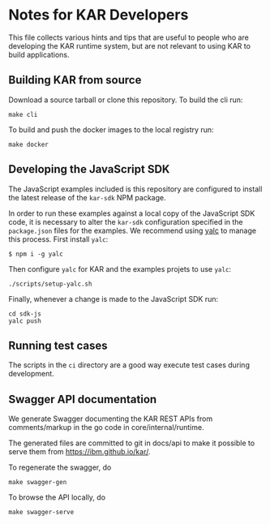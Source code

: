 <!--
# Copyright IBM Corporation 2020,2021
#
# Licensed under the Apache License, Version 2.0 (the "License");
# you may not use this file except in compliance with the License.
# You may obtain a copy of the License at
#
#     http://www.apache.org/licenses/LICENSE-2.0
#
# Unless required by applicable law or agreed to in writing, software
# distributed under the License is distributed on an "AS IS" BASIS,
# WITHOUT WARRANTIES OR CONDITIONS OF ANY KIND, either express or implied.
# See the License for the specific language governing permissions and
# limitations under the License.
-->

# Notes for KAR Developers

This file collects various hints and tips that are useful to
people who are developing the KAR runtime system, but are not
relevant to using KAR to build applications.

## Building KAR from source

Download a source tarball or clone this repository. To build the cli run:
```shell
make cli
```
To build and push the docker images to the local registry run:
```shell
make docker
```

## Developing the JavaScript SDK

The JavaScript examples included is this repository are configured to install
the latest release of the `kar-sdk` NPM package.

In order to run these examples against a local copy of the JavaScript SDK code,
it is necessary to alter the `kar-sdk` configuration specified in the
`package.json` files for the examples. We recommend using
[yalc](https://www.npmjs.com/package/yalc) to manage this process. First install
`yalc`:
```shell
$ npm i -g yalc
```
Then configure `yalc` for KAR and the examples projets to use `yalc`:
```shell
./scripts/setup-yalc.sh
```
Finally, whenever a change is made to the JavaScript SDK run:
```shell
cd sdk-js
yalc push
```

## Running test cases

The scripts in the `ci` directory are a good way
execute test cases during development.

## Swagger API documentation

We generate Swagger documenting the KAR REST APIs
from comments/markup in the go code in core/internal/runtime.

The generated files are committed to git in docs/api to
make it possible to serve them from https://ibm.github.io/kar/.

To regenerate the swagger, do
```shell
make swagger-gen
```

To browse the API locally, do
```shell
make swagger-serve
```
